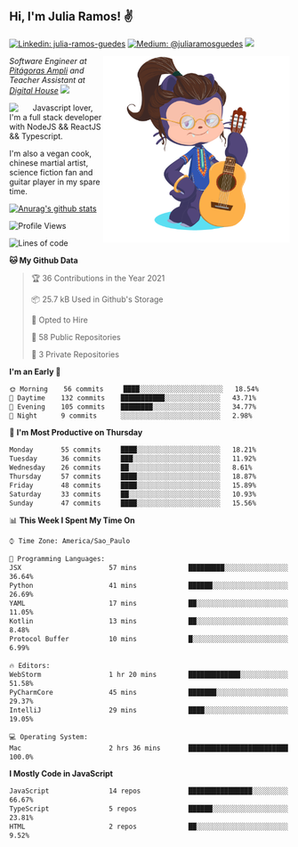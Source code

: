 <h2>Hi, I'm Julia Ramos! &#9996</h2>

[![Linkedin: julia-ramos-guedes](https://img.shields.io/badge/-Linkedin-blue?style=flat&logo=Linkedin&logoColor=white&link=https://www.linkedin.com/in/julia-ramos-guedes/)](https://www.linkedin.com/in/julia-ramos-guedes/)
[![Medium: @juliaramosguedes](https://img.shields.io/badge/-Medium-black?style=flat&logo=Medium&logoColor=white&link=https://medium.com/@juliaramosguedes/)](https://medium.com/@juliaramosguedes/)
![](https://medium.com/@juliaramosguedes/followers)

<!-- 
![Waka Readme](https://github.com/juliaramosguedes/juliaramosguedes/workflows/Waka%20Readme/badge.svg)

![GitHub followers](https://img.shields.io/github/followers/juliaramosguedes?label=Follow&style=for-the-badge&logo=Github&logoColor=white)

![Twitter Follow](https://img.shields.io/twitter/follow/juliaramosdev?label=Follow&style=for-the-badge)
<img src="https://icon-icons.com/icons2/2107/PNG/48/file_type_node_icon_130301.png" width="16px">
<img src="https://icon-icons.com/icons2/2108/PNG/48/react_icon_130845.png" width="16px"> 
 -->

<img align='right' src="https://github.com/juliaramosguedes/juliaramosguedes/blob/main/assets/octocat_julia.png?raw=true" width="335">
<p><em>Software Engineer at <a href="https://www.ampli.com.br/graduacao/vestibular">Pitágoras Ampli</a> and Teacher Assistant at <a href="https://www.digitalhouse.com/br/">Digital House</a> <img src="https://media.giphy.com/media/WUlplcMpOCEmTGBtBW/giphy.gif" width="30"> 
</em></p>


<img align='left' src="https://icon-icons.com/icons2/2108/PNG/48/javascript_icon_130900.png" width="42px"> <p>Javascript lover, I'm a full stack developer with NodeJS && ReactJS && Typescript.</p>
<p>I'm also a vegan cook, chinese martial artist, science fiction fan and guitar player in my spare time.</p>

[![Anurag's github stats](https://github-readme-stats.vercel.app/api?username=juliaramosguedes&hide=issues&count_private=true&show_icons=true&theme=dracula)](https://juliaramos.com.br)
<!-- 
<h3>Checkout some stats since 05/08/2020</h3>
 -->
 
<!--START_SECTION:waka-->
![Profile Views](http://img.shields.io/badge/Profile%20Views-0-blue)

![Lines of code](https://img.shields.io/badge/From%20Hello%20World%20I%27ve%20Written-1.1%20million%20lines%20of%20code-blue)

**🐱 My Github Data** 

> 🏆 36 Contributions in the Year 2021
 > 
> 📦 25.7 kB Used in Github's Storage 
 > 
> 💼 Opted to Hire
 > 
> 📜 58 Public Repositories 
 > 
> 🔑 3 Private Repositories  
 > 
**I'm an Early 🐤** 

```text
🌞 Morning    56 commits     ████░░░░░░░░░░░░░░░░░░░░░   18.54% 
🌆 Daytime    132 commits    ███████████░░░░░░░░░░░░░░   43.71% 
🌃 Evening    105 commits    ████████░░░░░░░░░░░░░░░░░   34.77% 
🌙 Night      9 commits      ░░░░░░░░░░░░░░░░░░░░░░░░░   2.98%

```
📅 **I'm Most Productive on Thursday** 

```text
Monday       55 commits     ████░░░░░░░░░░░░░░░░░░░░░   18.21% 
Tuesday      36 commits     ███░░░░░░░░░░░░░░░░░░░░░░   11.92% 
Wednesday    26 commits     ██░░░░░░░░░░░░░░░░░░░░░░░   8.61% 
Thursday     57 commits     ████░░░░░░░░░░░░░░░░░░░░░   18.87% 
Friday       48 commits     ████░░░░░░░░░░░░░░░░░░░░░   15.89% 
Saturday     33 commits     ██░░░░░░░░░░░░░░░░░░░░░░░   10.93% 
Sunday       47 commits     ████░░░░░░░░░░░░░░░░░░░░░   15.56%

```


📊 **This Week I Spent My Time On** 

```text
⌚︎ Time Zone: America/Sao_Paulo

💬 Programming Languages: 
JSX                      57 mins             █████████░░░░░░░░░░░░░░░░   36.64% 
Python                   41 mins             ██████░░░░░░░░░░░░░░░░░░░   26.69% 
YAML                     17 mins             ██░░░░░░░░░░░░░░░░░░░░░░░   11.05% 
Kotlin                   13 mins             ██░░░░░░░░░░░░░░░░░░░░░░░   8.48% 
Protocol Buffer          10 mins             █░░░░░░░░░░░░░░░░░░░░░░░░   6.99%

🔥 Editors: 
WebStorm                 1 hr 20 mins        █████████████░░░░░░░░░░░░   51.58% 
PyCharmCore              45 mins             ███████░░░░░░░░░░░░░░░░░░   29.37% 
IntelliJ                 29 mins             ████░░░░░░░░░░░░░░░░░░░░░   19.05%

💻 Operating System: 
Mac                      2 hrs 36 mins       █████████████████████████   100.0%

```

**I Mostly Code in JavaScript** 

```text
JavaScript               14 repos            ████████████████░░░░░░░░░   66.67% 
TypeScript               5 repos             ██████░░░░░░░░░░░░░░░░░░░   23.81% 
HTML                     2 repos             ██░░░░░░░░░░░░░░░░░░░░░░░   9.52%

```



<!--END_SECTION:waka-->
